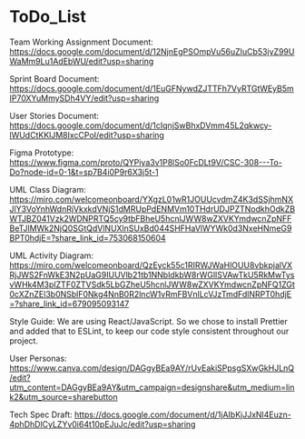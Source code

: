 # ToDo_List
Team Working Assignment Document: https://docs.google.com/document/d/12NjnEgPSOmpVu56uZIuCb53jyZ99UWaMm9Lu1AdEbWU/edit?usp=sharing

Sprint Board Document: https://docs.google.com/document/d/1EuGFNywdZJTTFh7VyRTGtWEyB5mIP70XYuMmySDh4VY/edit?usp=sharing

User Stories Document: https://docs.google.com/document/d/1cIqnjSwBhxDVmm45L2qkwcy-lWUdCtKKlJM8IxcCPoI/edit?usp=sharing

Figma Prototype: https://www.figma.com/proto/QYPiya3v1P8lSo0FcDLt9V/CSC-308---To-Do?node-id=0-1&t=sp7B4i0P9r6X3j5t-1

UML Class Diagram: https://miro.com/welcomeonboard/YXgzL01wR1JOUUcvdmZ4K3dSSjhmNXJlY3VoYnhWdnRjVkxkdVNjS1dMRUpPdENMVm10THdrUDJPZTNodkhOdkZBWTJBZ041Vzk2WDNPRTQ5cy9tbFBheU5hcnlJWW8wZXVKYmdwcnZpNFFBeTJlMWk2NjQ0SGtQdVlNUXlnSUxBd044SHFHaVlWYWk0d3NxeHNmeG9BPT0hdjE=?share_link_id=753068150604

UML Activity Diagram: https://miro.com/welcomeonboard/QzEyck55c1RIRWJWaHlOUU8vbkpjalVXRjJWS2FnWkE3N2pUaG9IUUVlb21tb1NNbldkbW8rWGlISVAwTkU5RkMwTysvWHk4M3pIZTF0ZTVSdk5LbGZheU5hcnlJWW8wZXVKYmdwcnZpNFQ1ZGt0cXZnZEl3b0NSblF0Nkg4NnB0R2lncW1vRmFBVnlLcVJzTmdFdlNRPT0hdjE=?share_link_id=679095093147

Style Guide: We are using React/JavaScript. So we chose to install Prettier and added that to ESLint, to keep our code style consistent throughout our project. 

User Personas: https://www.canva.com/design/DAGgyBEa9AY/rUvEakiSPpsgSXwGkHJLnQ/edit?utm_content=DAGgyBEa9AY&utm_campaign=designshare&utm_medium=link2&utm_source=sharebutton

Tech Spec Draft: https://docs.google.com/document/d/1jAIbKjJJxNl4Euzn-4phDhDlCyLZYv0i64t10pEJuJc/edit?usp=sharing
